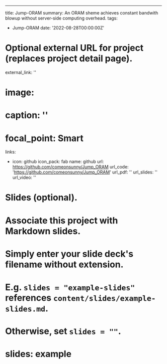 ---
title: Jump-ORAM
summary: An ORAM sheme achieves constant bandwith blowup without server-side computing overhead.
tags:
  - Jump-ORAM
date: '2022-08-28T00:00:00Z'

# Optional external URL for project (replaces project detail page).
external_link: ''

# image:
#   caption: ''
#   focal_point: Smart

links:
  - icon: github
    icon_pack: fab
    name: github
    url: https://github.com/comeonsunny/Jump_ORAM
url_code: 'https://github.com/comeonsunny/Jump_ORAM'
url_pdf: ''
url_slides: ''
url_video: ''

# Slides (optional).
#   Associate this project with Markdown slides.
#   Simply enter your slide deck's filename without extension.
#   E.g. `slides = "example-slides"` references `content/slides/example-slides.md`.
#   Otherwise, set `slides = ""`.
# slides: example
